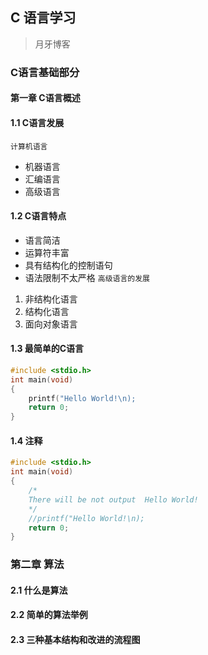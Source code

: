 ## C 语言学习

>月牙博客



### C语言基础部分






#### 第一章 C语言概述

#### 1.1 C语言发展
`计算机语言`
- 机器语言
- 汇编语言
- 高级语言


#### 1.2 C语言特点

- 语言简洁
- 运算符丰富
- 具有结构化的控制语句
- 语法限制不太严格
`高级语言的发展`
1. 非结构化语言
2. 结构化语言
3. 面向对象语言

#### 1.3 最简单的C语言

```c
#include <stdio.h>
int main(void)
{
    printf("Hello World!\n);
    return 0;
}
```
#### 1.4 注释

```c
#include <stdio.h>
int main(void)
{
    /*
    There will be not output  Hello World!
    */
    //printf("Hello World!\n);
    return 0;
}
```





### 第二章 算法

#### 2.1 什么是算法

#### 2.2 简单的算法举例

#### 2.3 三种基本结构和改进的流程图







